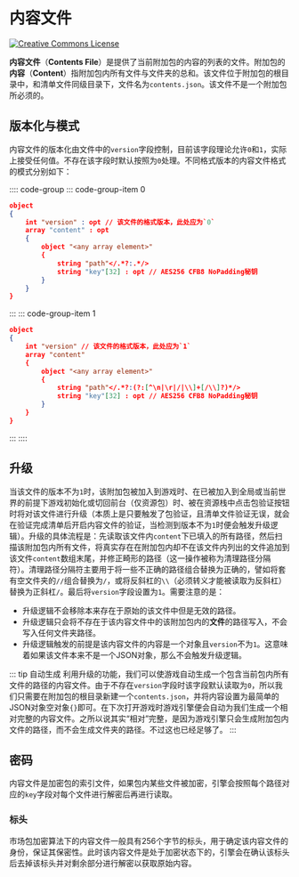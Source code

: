 # 内容文件

<a rel="license" href="http://creativecommons.org/licenses/by-nc-sa/4.0/"><img alt="Creative Commons License" style="border-width:0" src="https://mirrors.creativecommons.org/presskit/buttons/80x15/svg/by-nc-sa.svg" /></a>

**内容文件**（**Contents File**）是提供了当前附加包的内容的列表的文件。附加包的**内容**（**Content**）指附加包内所有文件与文件夹的总和。该文件位于附加包的根目录中，和清单文件同级目录下，文件名为`contents.json`。该文件不是一个附加包所必须的。

## 版本化与模式

内容文件的版本化由文件中的`version`字段控制，目前该字段理论允许`0`和`1`，实际上接受任何值。不存在该字段时默认按照为`0`处理。不同格式版本的内容文件格式的模式分别如下：

:::: code-group
::: code-group-item 0

```json
object
{
    int "version" : opt // 该文件的格式版本，此处应为`0`
    array "content" : opt
    {
        object "<any array element>"
        {
            string "path"</.*?:.*/>
            string "key"[32] : opt // AES256 CFB8 NoPadding秘钥
        }
    }
}
```

:::
::: code-group-item 1

```json
object
{
    int "version" // 该文件的格式版本，此处应为`1`
    array "content"
    {
        object "<any array element>"
        {
            string "path"</.*?:(?:[^\n|\r|/|\\]+[/\\]?)*/>
            string "key"[32] : opt // AES256 CFB8 NoPadding秘钥
        }
    }
}
```

:::
::::

## 升级

当该文件的版本不为`1`时，该附加包被加入到游戏时、在已被加入到全局或当前世界的前提下游戏初始化或切回前台（仅资源包）时、被在资源栈中点击包验证按钮时将对该文件进行升级（本质上是只要触发了包验证，且清单文件验证无误，就会在验证完成清单后开启内容文件的验证，当检测到版本不为`1`时便会触发升级逻辑）。升级的具体流程是：先读取该文件内`content`下已填入的所有路径，然后扫描该附加包内所有文件，将真实存在在附加包内却不在该文件内列出的文件追加到该文件`content`数组末尾，并修正畸形的路径（这一操作被称为清理路径分隔符）。清理路径分隔符主要用于将一些不正确的路径组合替换为正确的，譬如将套有空文件夹的`//`组合替换为`/`，或将反斜杠的`\\`（必须转义才能被读取为反斜杠）替换为正斜杠`/`。最后将`version`字段设置为`1`。需要注意的是：

- 升级逻辑不会移除本来存在于原始的该文件中但是无效的路径。
- 升级逻辑只会将不存在于该内容文件中的该附加包内的**文件**的路径写入，不会写入任何文件夹路径。
- 升级逻辑触发的前提是该内容文件的内容是一个对象且`version`不为`1`。这意味着如果该文件本来不是一个JSON对象，那么不会触发升级逻辑。

::: tip 自动生成
利用升级的功能，我们可以使游戏自动生成一个包含当前包内所有文件的路径的内容文件。由于不存在`version`字段时该字段默认读取为`0`，所以我们只需要在附加包的根目录新建一个`contents.json`，并将内容设置为最简单的JSON对象空对象`{}`即可。在下次打开游戏时游戏引擎便会自动为我们生成一个相对完整的内容文件。之所以说其实“相对”完整，是因为游戏引擎只会生成附加包内文件的路径，而不会生成文件夹的路径。不过这也已经足够了。
:::

## 密码

内容文件是加密包的索引文件，如果包内某些文件被加密，引擎会按照每个路径对应的`key`字段对每个文件进行解密后再进行读取。

### 标头

市场包加密算法下的内容文件一般具有256个字节的标头，用于确定该内容文件的身份，保证其保密性。此时该内容文件是处于加密状态下的，引擎会在确认该标头后去掉该标头并对剩余部分进行解密以获取原始内容。
